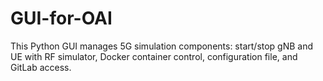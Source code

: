# GUI-for-OAI
This Python GUI manages 5G simulation components: start/stop gNB and UE with RF simulator, Docker container control, configuration file, and GitLab access.
